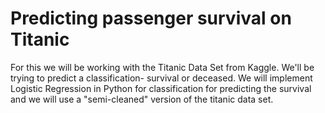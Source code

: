 # Predicting passenger survival on Titanic
For this we will be working with the Titanic Data Set from Kaggle.
We'll be trying to predict a classification- survival or deceased. 
We will implement Logistic Regression in Python for classification for predicting the survival and we will use a "semi-cleaned" version of the titanic data set.
